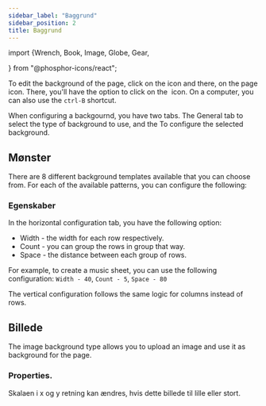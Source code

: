 ```yaml
---
sidebar_label: "Baggrund"
sidebar_position: 2
title: Baggrund
---
```


import {Wrench, Book, Image, Globe, Gear,

} from "@phosphor-icons/react";

To edit the background of the page, click on the <Wrench/> icon and there, on the <Book/> page icon. There, you'll have the option to click on the <Image/> icon. On a computer, you can also use the `ctrl-B` shortcut.

When configuring a backgournd, you have two tabs. The <Globe/> General tab to select the type of background to use, and the <Gear/> To configure the selected background.

## <Globe/> Mønster

There are 8 different background templates available that you can choose from. For each of the available patterns, you can configure the following:


### <Gear/> Egenskaber

In the horizontal configuration tab, you have the following option:

- Width - the width for each row respectively.
- Count - you can group the rows in group that way.
- Space - the distance between each group of rows.

For example, to create a music sheet, you can use the following configuration: `Width - 40`, `Count - 5`, `Space - 80`

The vertical configuration follows the same logic for columns instead of rows.

## <Globe/> Billede

The image background type allows you to upload an image and use it as background for the page.

### <Gear/> Properties.

Skalaen i x og y retning kan ændres, hvis dette billede til lille eller stort.
